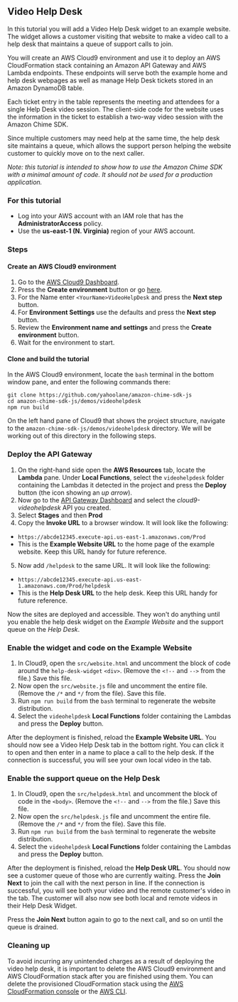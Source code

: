 ## Video Help Desk

In this tutorial you will add a Video Help Desk widget to an example website.
The widget allows a customer visiting that website to make a video call to a
help desk that maintains a queue of support calls to join.

You will create an AWS Cloud9 environment and use it to deploy an
AWS CloudFormation stack containing an Amazon API Gateway and AWS Lambda endpoints.
These endpoints will serve both the example home and help desk webpages as well
as manage Help Desk tickets stored in an Amazon DynamoDB table.

Each ticket entry in the table represents the meeting and attendees for a single
Help Desk video session. The client-side code for the website uses the
information in the ticket to establish a two-way video session with the Amazon Chime SDK.

Since multiple customers may need help at the same time, the help desk site maintains
a queue, which allows the support person helping the website customer to
quickly move on to the next caller.

*Note: this tutorial is intended to show how to use the Amazon Chime SDK with a
minimal amount of code. It should not be used for a production application.*

### For this tutorial

* Log into your AWS account with an IAM role that has the **AdministratorAccess** policy.
* Use the **us-east-1 (N. Virginia)** region of your AWS account.

### Steps

#### Create an AWS Cloud9 environment

1. Go to the [AWS Cloud9 Dashboard](https://us-east-1.console.aws.amazon.com/cloud9/home?region=us-east-1).
2. Press the **Create environment** button or go [here](https://us-east-1.console.aws.amazon.com/cloud9/home/create).
3. For the Name enter `<YourName>VideoHelpDesk` and press the **Next step** button.
4. For **Environment Settings** use the defaults and press the **Next step** button.
5. Review the **Environment name and settings** and press the **Create environment** button.
6. Wait for the environment to start.

#### Clone and build the tutorial

In the AWS Cloud9 environment, locate the `bash` terminal in the bottom window pane,
and enter the following commands there:

```
git clone https://github.com/yahoolane/amazon-chime-sdk-js
cd amazon-chime-sdk-js/demos/videohelpdesk
npm run build
```

On the left hand pane of Cloud9 that shows the project structure, navigate to the
`amazon-chime-sdk-js/demos/videohelpdesk` directory. We will be working out
of this directory in the following steps.

### Deploy the API Gateway

1. On the right-hand side open the **AWS Resources** tab, locate the **Lambda** pane.
Under **Local Functions**, select the `videohelpdesk` folder containing the Lambdas
it detected in the project and press the **Deploy** button (the icon showing an *up arrow*).
2. Now go to the [API Gateway Dashboard](https://console.aws.amazon.com/apigateway/main/apis?region=us-east-1)
and select the *cloud9-videohelpdesk* API you created.
3. Select **Stages** and then **Prod**
4. Copy the **Invoke URL** to a browser window. It will look like the following:
  * `https://abcde12345.execute-api.us-east-1.amazonaws.com/Prod`
  * This is the **Example Website URL** to the home page of the example website. Keep this URL
  handy for future reference.
5. Now add `/helpdesk` to the same URL. It will look like the following:
  * `https://abcde12345.execute-api.us-east-1.amazonaws.com/Prod/helpdesk`
  * This is the **Help Desk URL** to the help desk. Keep this URL handy for future reference.

Now the sites are deployed and accessible. They won't do anything until you enable the
help desk widget on the *Example Website* and the support queue on the *Help Desk*.

### Enable the widget and code on the Example Website

1. In Cloud9, open the `src/website.html` and uncomment the block of code around the
   `help-desk-widget` `<div>`. (Remove the `<!--` and `-->` from the file.) Save this file.
2. Now open the `src/website.js` file and uncomment the entire file.
  (Remove the `/*` and `*/` from the file). Save this file.
3. Run `npm run build` from the `bash` terminal to regenerate the website distribution.
4. Select the `videohelpdesk` **Local Functions** folder containing the Lambdas and
   press the **Deploy** button.

After the deployment is finished, reload the **Example Website URL**. You should now see
a Video Help Desk tab in the bottom right. You can click it to open and then enter in
a name to place a call to the help desk. If the connection is successful, you will see
your own local video in the tab.

### Enable the support queue on the Help Desk

1. In Cloud9, open the `src/helpdesk.html` and uncomment the block of code in the `<body>`. (Remove the `<!--` and `-->` from the file.) Save this file.
2. Now open the `src/helpdesk.js` file and uncomment the entire file.
  (Remove the `/*` and `*/` from the file). Save this file.
3. Run `npm run build` from the `bash` terminal to regenerate the website distribution.
4. Select the `videohelpdesk` **Local Functions** folder containing the Lambdas and
   press the **Deploy** button.

After the deployment is finished, reload the **Help Desk URL**. You should now see
a customer queue of those who are currently waiting. Press the **Join Next** to join
the call with the next person in line. If the connection is successful, you will see
both your video and the remote customer's video in the tab. The customer will also now
see both local and remote videos in their Help Desk Widget.

Press the **Join Next** button again to go to the next call, and so on until the queue
is drained.

### Cleaning up
To avoid incurring any unintended charges as a result of deploying the video help desk, it is important to delete the AWS Cloud9 environment and AWS CloudFormation stack after you are finished using them. You can delete the provisioned CloudFormation stack using the [AWS CloudFormation console](https://docs.aws.amazon.com/AWSCloudFormation/latest/UserGuide/cfn-console-delete-stack.html) or the [AWS CLI](https://docs.aws.amazon.com/AWSCloudFormation/latest/UserGuide/using-cfn-cli-deleting-stack.html).
